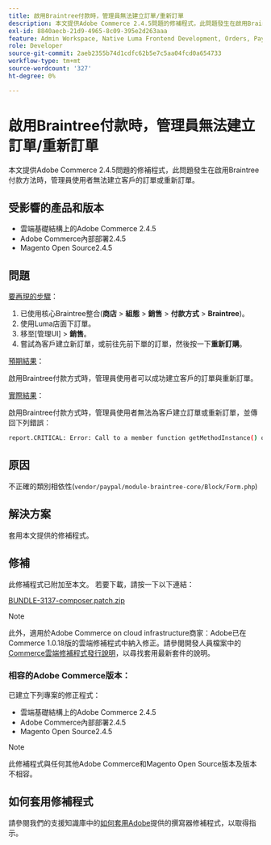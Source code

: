 ```yaml
---
title: 啟用Braintree付款時，管理員無法建立訂單/重新訂單
description: 本文提供Adobe Commerce 2.4.5問題的修補程式，此問題發生在啟用Braintree付款方法時，管理員使用者無法建立客戶的訂單或重新訂單。
exl-id: 8840aecb-21d9-4965-8c09-395e2d263aaa
feature: Admin Workspace, Native Luma Frontend Development, Orders, Payments
role: Developer
source-git-commit: 2aeb2355b74d1cdfc62b5e7c5aa04fcd0a654733
workflow-type: tm+mt
source-wordcount: '327'
ht-degree: 0%

---
```


# 啟用Braintree付款時，管理員無法建立訂單/重新訂單

本文提供Adobe Commerce 2.4.5問題的修補程式，此問題發生在啟用Braintree付款方法時，管理員使用者無法建立客戶的訂單或重新訂單。

## 受影響的產品和版本

* 雲端基礎結構上的Adobe Commerce 2.4.5
* Adobe Commerce內部部署2.4.5
* Magento Open Source2.4.5

## 問題

<u>要再現的步驟</u>：

1. 已使用核心Braintree整合(**商店** > **組態** > **銷售** > **付款方式** > **Braintree**)。
1. 使用Luma店面下訂單。
1. 移至[管理UI] > **銷售**。
1. 嘗試為客戶建立新訂單，或前往先前下單的訂單，然後按一下&#x200B;**重新訂購**。

<u>預期結果</u>：

啟用Braintree付款方式時，管理員使用者可以成功建立客戶的訂單與重新訂單。

<u>實際結果</u>：

啟用Braintree付款方式時，管理員使用者無法為客戶建立訂單或重新訂單，並傳回下列錯誤：

```bash
report.CRITICAL: Error: Call to a member function getMethodInstance() on null in /app/vendor/paypal/module-braintree-core/Block/Form.php:174
```

## 原因

不正確的類別相依性(`vendor/paypal/module-braintree-core/Block/Form.php`)

## 解決方案

套用本文提供的修補程式。

## 修補

此修補程式已附加至本文。 若要下載，請按一下以下連結：

[BUNDLE-3137-composer.patch.zip](assets/BUNDLE-3137-composer.patch.zip)

>[!NOTE]
>
>此外，適用於Adobe Commerce on cloud infrastructure商家：Adobe已在Commerce 1.0.18版的雲端修補程式中納入修正。請參閱開發人員檔案中的[Commerce雲端修補程式發行說明](https://experienceleague.adobe.com/en/docs/commerce-cloud-service/user-guide/release-notes/cloud-patches)，以尋找套用最新套件的說明。

### 相容的Adobe Commerce版本：

已建立下列專案的修正程式：

* 雲端基礎結構上的Adobe Commerce 2.4.5
* Adobe Commerce內部部署2.4.5
* Magento Open Source2.4.5

>[!NOTE]
>
>此修補程式與任何其他Adobe Commerce和Magento Open Source版本及版本不相容。

## 如何套用修補程式

請參閱我們的支援知識庫中的[如何套用Adobe](/help/how-to/general/how-to-apply-a-composer-patch-provided-by-magento.md)提供的撰寫器修補程式，以取得指示。

